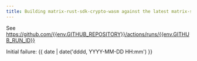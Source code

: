 ```yaml
---
title: Building matrix-rust-sdk-crypto-wasm against the latest matrix-sdk Rust is failing
---
```

See https://github.com/{{env.GITHUB_REPOSITORY}}/actions/runs/{{env.GITHUB_RUN_ID}}

Initial failure: {{ date | date('dddd, YYYY-MM-DD HH:mm') }}
